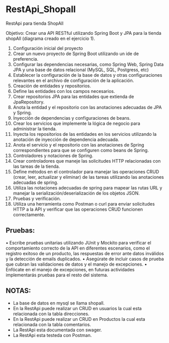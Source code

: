 # RestApi_Shopall
RestApi para tienda ShopAll

Objetivo: Crear una API RESTful utilizando Spring Boot y JPA para la tienda shopAll (diagrama creado en el ejercicio 1).

1. Configuración inicial del proyecto
1. Crear un nuevo proyecto de Spring Boot utilizando un ide de preferencia.
2. Configurar las dependencias necesarias, como Spring Web, Spring Data JPA y una
base de datos relacional (MySQL, SQL, Postgress, etc)
3. Establecer la configuración de la base de datos y otras configuraciones relevantes en
el archivo de configuración de la aplicación.
2. Creación de entidades y repositorios.
1. Define las entidades con los campos necesarios.
2. Crear repositorios JPA para las entidades que extienda de JpaRepository.
3. Anota la entidad y el repositorio con las anotaciones adecuadas de JPA y Spring.
3. Inyección de dependencias y configuraciones de beans.
1. Crear los servicios que implemente la lógica de negocio para administrar la tienda.
2. Inyecta los repositorios de las entidades en los servicios utilizando la anotación de
inyección de dependencia adecuada.
3. Anota el servicio y el repositorio con las anotaciones de Spring correspondientes para
que se configuren como beans de Spring.
4. Controladores y notaciones de Spring.
1. Crear controladores que maneje las solicitudes HTTP relacionadas con las tareas de
la tienda.
2. Define métodos en el controlador para manejar las operaciones CRUD (crear, leer,
actualizar y eliminar) de las tareas utilizando las anotaciones adecuadas de spring.
3. Utiliza las notaciones adecuadas de spring para mapear las rutas URL y manejar la
serialización/deserialización de los objetos JSON.
5. Pruebas y verificación.
1. Utiliza una herramienta como Postman o curl para enviar solicitudes HTTP a la API y
verificar que las operaciones CRUD funcionen correctamente.


## Pruebas:
• Escribe pruebas unitarias utilizando JUnit y Mockito para verificar el comportamiento
correcto de la API en diferentes escenarios, como el registro exitoso de un producto, las
respuestas de error ante datos inválidos y la detección de emails duplicados.
• Asegúrate de incluir casos de prueba que cubran las validaciones de datos y el manejo de
excepciones.
• Enfócate en el manejo de excepciones, en futuras actividades implementarás pruebas para
el resto del sistema.

## NOTAS:

- La base de datos en mysql se llama shopall.
- En la RestApi puede realizar un CRUD en usuarios la cual esta relacionada con la tabla direcciones.
- En la RestApi puede realizar un CRUD en Productos la cual esta relacionada con la tabla comentarios.
- La RestApi esta documentada con swager.
- La RestApi esta testeda con Postman.
